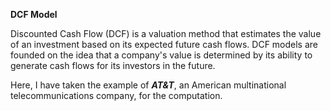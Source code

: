 **DCF Model**

Discounted Cash Flow (DCF) is a valuation method that estimates the value of an investment based on its expected future cash flows. DCF models are founded on the idea that a company's value is determined by its ability to generate cash flows for its investors in the future.

Here, I have taken the example of _**AT&T**_, an American multinational telecommunications company, for the computation.
